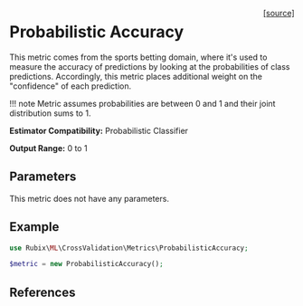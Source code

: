 <span style="float:right;"><a href="https://github.com/RubixML/ML/blob/master/src/CrossValidation/Metrics/ProbabilisticAccuracy.php">[source]</a></span>

# Probabilistic Accuracy
This metric comes from the sports betting domain, where it's used to measure the accuracy of predictions by looking at the probabilities of class predictions. Accordingly, this metric places additional weight on the "confidence" of each prediction.

!!! note
    Metric assumes probabilities are between 0 and 1 and their joint distribution sums to 1.

**Estimator Compatibility:** Probabilistic Classifier

**Output Range:** 0 to 1

## Parameters
This metric does not have any parameters.

## Example
```php
use Rubix\ML\CrossValidation\Metrics\ProbabilisticAccuracy;

$metric = new ProbabilisticAccuracy();
```

## References
[^1]: https://mercurius.io/en/learn/predicting-forecasting-football
